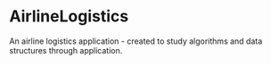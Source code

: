 # AirlineLogistics
An airline logistics application - created to study algorithms and data structures through application.
